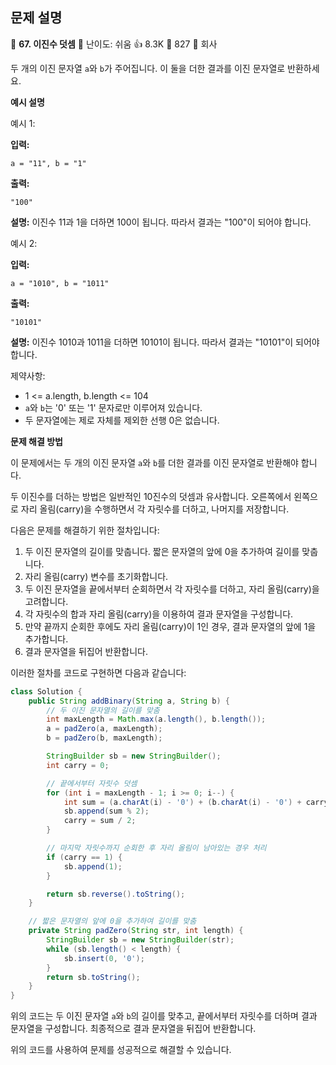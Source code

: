 ## 문제 설명
📌 **67. 이진수 덧셈**
🌟 난이도: 쉬움
👍 8.3K
💬 827
🏢 회사

두 개의 이진 문자열 `a`와 `b`가 주어집니다. 이 둘을 더한 결과를 이진 문자열로 반환하세요.

**예시 설명**

예시 1:

**입력:**
```plaintext
a = "11", b = "1"
```

**출력:**
```plaintext
"100"
```

**설명:**
이진수 11과 1을 더하면 100이 됩니다. 따라서 결과는 "100"이 되어야 합니다.

예시 2:

**입력:**
```plaintext
a = "1010", b = "1011"
```

**출력:**
```plaintext
"10101"
```

**설명:**
이진수 1010과 1011을 더하면 10101이 됩니다. 따라서 결과는 "10101"이 되어야 합니다.

제약사항:

- 1 <= a.length, b.length <= 104
- `a`와 `b`는 '0' 또는 '1' 문자로만 이루어져 있습니다.
- 두 문자열에는 제로 자체를 제외한 선행 0은 없습니다.

**문제 해결 방법**

이 문제에서는 두 개의 이진 문자열 `a`와 `b`를 더한 결과를 이진 문자열로 반환해야 합니다.

두 이진수를 더하는 방법은 일반적인 10진수의 덧셈과 유사합니다. 오른쪽에서 왼쪽으로 자리 올림(carry)을 수행하면서 각 자릿수를 더하고, 나머지를 저장합니다.

다음은 문제를 해결하기 위한 절차입니다:

1. 두 이진 문자열의 길이를 맞춥니다. 짧은 문자열의 앞에 0을 추가하여 길이를 맞춥니다.
2. 자리 올림(carry) 변수를 초기화합니다.
3. 두 이진 문자열을 끝에서부터 순회하면서 각 자릿수를 더하고, 자리 올림(carry)을 고려합니다.
4. 각 자릿수의 합과 자리 올림(carry)을 이용하여 결과 문자열을 구성합니다.
5. 만약 끝까지 순회한 후에도 자리 올림(carry)이 1인 경우, 결과 문자열의 앞에 1을 추가합니다.
6. 결과 문자열을 뒤집어 반환합니다.

이러한 절차를 코드로 구현하면 다음과 같습니다:

```java
class Solution {
    public String addBinary(String a, String b) {
        // 두 이진 문자열의 길이를 맞춤
        int maxLength = Math.max(a.length(), b.length());
        a = padZero(a, maxLength);
        b = padZero(b, maxLength);

        StringBuilder sb = new StringBuilder();
        int carry = 0;

        // 끝에서부터 자릿수 덧셈
        for (int i = maxLength - 1; i >= 0; i--) {
            int sum = (a.charAt(i) - '0') + (b.charAt(i) - '0') + carry;
            sb.append(sum % 2);
            carry = sum / 2;
        }

        // 마지막 자릿수까지 순회한 후 자리 올림이 남아있는 경우 처리
        if (carry == 1) {
            sb.append(1);
        }

        return sb.reverse().toString();
    }

    // 짧은 문자열의 앞에 0을 추가하여 길이를 맞춤
    private String padZero(String str, int length) {
        StringBuilder sb = new StringBuilder(str);
        while (sb.length() < length) {
            sb.insert(0, '0');
        }
        return sb.toString();
    }
}
```

위의 코드는 두 이진 문자열 `a`와 `b`의 길이를 맞추고, 끝에서부터 자릿수를 더하며 결과 문자열을 구성합니다. 최종적으로 결과 문자열을 뒤집어 반환합니다.

위의 코드를 사용하여 문제를 성공적으로 해결할 수 있습니다.
